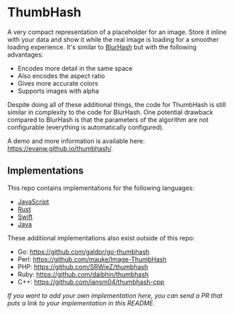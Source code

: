 # ThumbHash

 A very compact representation of a placeholder for an image. Store it inline with your data and show it while the real image is loading for a smoother loading experience. It's similar to [BlurHash](https://github.com/woltapp/blurhash) but with the following advantages:

* Encodes more detail in the same space
* Also encodes the aspect ratio
* Gives more accurate colors
* Supports images with alpha

Despite doing all of these additional things, the code for ThumbHash is still similar in complexity to the code for BlurHash. One potential drawback compared to BlurHash is that the parameters of the algorithm are not configurable (everything is automatically configured).

A demo and more information is available here: https://evanw.github.io/thumbhash/.

## Implementations

This repo contains implementations for the following languages:

* [JavaScript](./js)
* [Rust](./rust)
* [Swift](./swift)
* [Java](./java)

These additional implementations also exist outside of this repo:

* Go: https://github.com/galdor/go-thumbhash
* Perl: https://github.com/mauke/Image-ThumbHash
* PHP: https://github.com/SRWieZ/thumbhash
* Ruby: https://github.com/daibhin/thumbhash
* C++: https://github.com/jansm04/thumbhash-cpp

_If you want to add your own implementation here, you can send a PR that puts a link to your implementation in this README._
